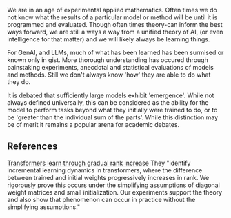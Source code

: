 We are in an age of experimental applied mathematics. Often times we do not know what the results of a particular model or method will be until it is programmed and evaluated. Though often times theory-can inform the best ways forward, we are still a ways a way from a unified theory of AI, (or even intelligence for that matter) and we will likely always be learning things. 

For GenAI, and LLMs, much of what has been learned has been surmised or known only in gist. More thorough understanding has occured through painstaking experiments, anecdotal and statistical evaluations of models and methods. Still we don't always know 'how' they are able to do what they do. 

It is debated that sufficiently large models exhibit 'emergence'. While not always defined universally, this can be considered as the ability for the model to perform tasks beyond what they initially were trained to do, or to be 'greater than the individual sum of the parts'. While this distinction may be of merit it remains a popular arena for academic debates. 


## References


[Transformers learn through gradual rank increase](https://huggingface.co/papers/2306.07042) They "identify incremental learning dynamics in transformers, where the difference between trained and initial weights progressively increases in rank. We rigorously prove this occurs under the simplifying assumptions of diagonal weight matrices and small initialization. Our experiments support the theory and also show that phenomenon can occur in practice without the simplifying assumptions."